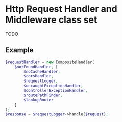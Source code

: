 # Http Request Handler and Middleware class set

TODO

## Example
```php
$requestHandler = new CompositeHandler(
    $notFoundHandler, [
        $noCacheHandler,
        $corsHandler,
        $requestLogger,
        $uncaughtExceptionHandler,
        $controllerExceptionHandler,
        $routePathFinder,
        $lookupRouter
    ]
);
$response = $requestLogger->handle($request);
```